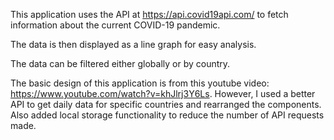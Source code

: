 This application uses the API at https://api.covid19api.com/ to fetch information about the current COVID-19 pandemic.

The data is then displayed as a line graph for easy analysis.

The data can be filtered either globally or by country.

The basic design of this application is from this youtube video: https://www.youtube.com/watch?v=khJlrj3Y6Ls. However, I used a better API to get daily data for specific countries and rearranged the components. Also added local storage functionality to reduce the number of API requests made.